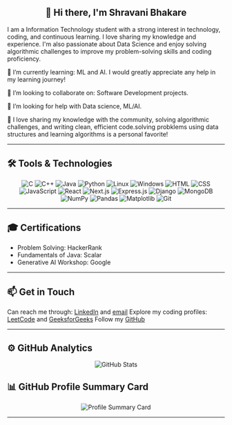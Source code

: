 <div align="center">

## 👋 Hi there, I'm Shravani Bhakare  
<!--![Profile Views](https://komarev.com/ghpvc/?username=shravanibhakare&label=Profile%20views&color=0e75b6&style=flat) -->

</div>


I am a Information Technology student with a strong interest in technology, coding, and continuous learning. I love sharing my knowledge and experience. I'm also passionate about Data Science and enjoy solving algorithmic challenges to improve my problem-solving skills and coding proficiency.

🌱  I’m currently learning: ML and AI. I would greatly appreciate any help in my learning journey!

👯 I’m looking to collaborate on: Software Development projects.

🤝 I’m looking for help with Data science, ML/AI.

💬 I love sharing my knowledge with the community, solving algorithmic challenges, and writing clean, efficient code.solving probklems using data structures and learning algorithms is a personal favorite!
<hr style="height:2px; border-width:0; background-color:gray">

## 🛠 Tools & Technologies

<p align="center">

  <!-- Programming Languages -->
  <img src="https://img.shields.io/badge/C-00599C?style=for-the-badge&logo=c&logoColor=white" alt="C"/>
  <img src="https://img.shields.io/badge/C++-00599C?style=for-the-badge&logo=c%2B%2B&logoColor=white" alt="C++"/>
  <img src="https://img.shields.io/badge/Java-ED8B00?style=for-the-badge&logo=java&logoColor=white" alt="Java"/>
  <img src="https://img.shields.io/badge/Python-3776AB?style=for-the-badge&logo=python&logoColor=white" alt="Python"/>

  <!-- OS -->
  <img src="https://img.shields.io/badge/Linux-FCC624?style=for-the-badge&logo=linux&logoColor=black" alt="Linux"/>
  <img src="https://img.shields.io/badge/Windows-0078D6?style=for-the-badge&logo=windows&logoColor=white" alt="Windows"/>

  <!-- Web & Frameworks -->
  <img src="https://img.shields.io/badge/HTML5-E34F26?style=for-the-badge&logo=html5&logoColor=white" alt="HTML"/>
  <img src="https://img.shields.io/badge/CSS3-1572B6?style=for-the-badge&logo=css3&logoColor=white" alt="CSS"/>
  <img src="https://img.shields.io/badge/JavaScript-F7DF1E?style=for-the-badge&logo=javascript&logoColor=black" alt="JavaScript"/>
  <img src="https://img.shields.io/badge/React-20232A?style=for-the-badge&logo=react&logoColor=61DAFB" alt="React"/>
  <img src="https://img.shields.io/badge/Next.js-000000?style=for-the-badge&logo=nextdotjs&logoColor=white" alt="Next.js"/>
  <img src="https://img.shields.io/badge/Express.js-404D59?style=for-the-badge&logo=express&logoColor=white" alt="Express.js"/>
  <img src="https://img.shields.io/badge/Django-092E20?style=for-the-badge&logo=django&logoColor=white" alt="Django"/>
  <img src="https://img.shields.io/badge/MongoDB-4EA94B?style=for-the-badge&logo=mongodb&logoColor=white" alt="MongoDB"/>

  <!-- Data Science -->
  <img src="https://img.shields.io/badge/Numpy-013243?style=for-the-badge&logo=numpy&logoColor=white" alt="NumPy"/>
  <img src="https://img.shields.io/badge/Pandas-150458?style=for-the-badge&logo=pandas&logoColor=white" alt="Pandas"/>
  <img src="https://img.shields.io/badge/Matplotlib-11557C?style=for-the-badge&logo=matplotlib&logoColor=white" alt="Matplotlib"/>

  <!-- Tools -->
  <img src="https://img.shields.io/badge/Git-F05032?style=for-the-badge&logo=git&logoColor=white" alt="Git"/>

</p>

<hr style="height:2px; border-width:0; background-color:gray">

## 🎓 Certifications

- Problem Solving: HackerRank  
- Fundamentals of Java: Scalar  
- Generative AI Workshop: Google

<hr style="height:2px; border-width:0; background-color:gray">

## 📫 Get in Touch
Can reach me through: [LinkedIn](https://www.linkedin.com/in/shravani-bhakare-798634285/)
 and [email](mailto:shravaniii0217@gmail.com)
Explore my coding profiles: [LeetCode](https://leetcode.com/u/bhakareShravani_02/) and [GeeksforGeeks](https://www.geeksforgeeks.org/user/bhakaresh4o5q/)
Follow my [GitHub](https://github.com/shravanibhakare)

<hr style="height:2px; border-width:0; background-color:gray">

## ⚙️ GitHub Analytics

<p align="center">
  <img src="https://github-readme-stats.vercel.app/api?username=shravanibhakare&show_icons=true&count_private=true&theme=tokyonight" alt="GitHub Stats"/>
</p>

## 📊 GitHub Profile Summary Card
<p align="center">
  <img src="http://github-profile-summary-cards.vercel.app/api/cards/profile-details?username=shravanibhakare&theme=tokyonight" alt="Profile Summary Card"/>
</p>
<hr style="height:2px; border-width:0; background-color:gray">


